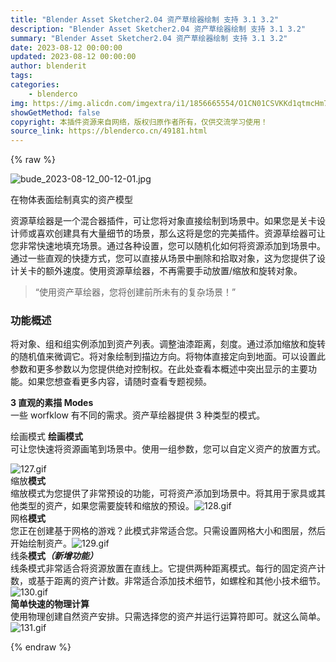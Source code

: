```yaml
---
title: "Blender Asset Sketcher2.04 资产草绘器绘制 支持 3.1 3.2"
description: "Blender Asset Sketcher2.04 资产草绘器绘制 支持 3.1 3.2"
summary: "Blender Asset Sketcher2.04 资产草绘器绘制 支持 3.1 3.2"
date: 2023-08-12 00:00:00
updated: 2023-08-12 00:00:00
author: blenderit
tags: 
categories:
    - blenderco
img: https://img.alicdn.com/imgextra/i1/1856665554/O1CN01CSVKKd1qtmcHm7TKJ_!!1856665554.jpg
showGetMethod: false
copyright: 本插件资源来自网络，版权归原作者所有，仅供交流学习使用！
source_link: https://blenderco.cn/49181.html
---
```


{% raw %}
<p><img class="aligncenter" src="https://img.alicdn.com/imgextra/i1/1856665554/O1CN01CSVKKd1qtmcHm7TKJ_!!1856665554.jpg" alt="bude_2023-08-12_00-12-01.jpg"></p><p>在物体表面绘制真实的资产模型</p><p>资源草绘器是一个混合器插件，可让您将对象直接绘制到场景中。如果您是关卡设计师或喜欢创建具有大量细节的场景，那么这将是您的完美插件。资源草绘器可让您非常快速地填充场景。通过各种设置，您可以随机化如何将资源添加到场景中。通过一些直观的快捷方式，您可以直接从场景中删除和拾取对象，这为您提供了设计关卡的额外速度。使用资源草绘器，不再需要手动放置/缩放和旋转对象。</p><blockquote><p>“使用资产草绘器，您将创建前所未有的复杂场景！”</p></blockquote><h3>功能概述</h3><p>将对象、组和组实例添加到资产列表。调整油漆距离，刻度。通过添加缩放和旋转的随机值来微调它。将对象绘制到描边方向。将物体直接定向到地面。可以设置此参数和更多参数以为您提供绝对控制权。在此处查看本概述中突出显示的主要功能。如果您想查看更多内容，请随时查看专题视频。</p><p><strong>3 直观的素描 Mo</strong><strong>des</strong><br>
一些 worfklow 有不同的需求。资产草绘器提供 3 种类型的模式。</p><p>绘画模式 <strong>绘画模式</strong><br>
可让您快速将资源画笔到场景中。使用一组参数，您可以自定义资产的放置方式。</p><p><img src="https://img.alicdn.com/imgextra/i2/1856665554/O1CN01riEdSY1qtmcGYUBsi_!!1856665554.gif" alt="127.gif"><br>
缩放<strong>模式</strong><br>
缩放模式为您提供了非常预设的功能，可将资产添加到场景中。将其用于家具或其他类型的资产，如果您需要旋转和缩放的预设。<img src="https://img.alicdn.com/imgextra/i2/1856665554/O1CN01rOYbcm1qtmcGZqqhI_!!1856665554.gif" alt="128.gif"><br>
网格<strong>模式</strong><br>
您正在创建基于网格的游戏？此模式非常适合您。只需设置网格大小和图层，然后开始绘制资产。<img src="https://img.alicdn.com/imgextra/i3/1856665554/O1CN01i88B0D1qtmcDsKsnA_!!1856665554.gif" alt="129.gif"><br>
线条<strong>模式</strong><em><strong>（新增功能）</strong></em><br>
线条模式非常适合将资源放置在直线上。它提供两种距离模式。每行的固定资产计数，或基于距离的资产计数。非常适合添加技术细节，如螺栓和其他小技术细节。<img src="https://img.alicdn.com/imgextra/i2/1856665554/O1CN01LdQsDP1qtmcJ0DLbY_!!1856665554.gif" alt="130.gif"><br>
<strong>简单快速的物理计算</strong><br>
使用物理创建自然资产安排。只需选择您的资产并运行运算符即可。就这么简单。<img src="https://img.alicdn.com/imgextra/i2/1856665554/O1CN01NuA0ta1qtmcLauuPh_!!1856665554.gif" alt="131.gif"></p>
<div style="display: none">blenderco</div>
{% endraw %}